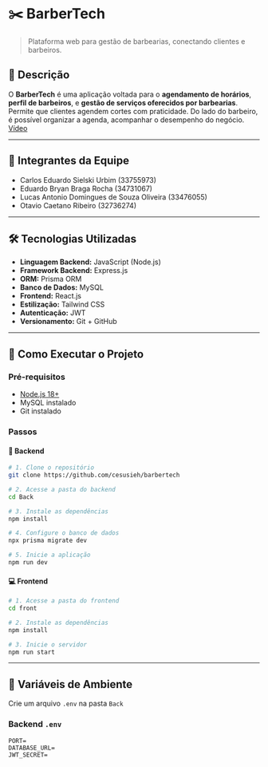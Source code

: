 # ✂️ BarberTech

> Plataforma web para gestão de barbearias, conectando clientes e barbeiros.

## 🧾 Descrição

O **BarberTech** é uma aplicação voltada para o **agendamento de horários**, **perfil de barbeiros**, e **gestão de serviços oferecidos por barbearias**.  
Permite que clientes agendem cortes com praticidade. Do lado do barbeiro, é possível organizar a agenda, acompanhar o desempenho do negócio.
[Vídeo](https://www.youtube.com/watch?v=JNWXfye3Dek&ab_channel=Cesu)

---

## 👥 Integrantes da Equipe

- Carlos Eduardo Sielski Urbim (33755973)
- Eduardo Bryan Braga Rocha (34731067)
- Lucas Antonio Domingues de Souza Oliveira (33476055)
- Otavio Caetano Ribeiro (32736274)

---

## 🛠️ Tecnologias Utilizadas

- **Linguagem Backend:** JavaScript (Node.js)
- **Framework Backend:** Express.js
- **ORM:** Prisma ORM
- **Banco de Dados:** MySQL
- **Frontend:** React.js
- **Estilização:** Tailwind CSS
- **Autenticação:** JWT
- **Versionamento:** Git + GitHub

---

## 🚀 Como Executar o Projeto

### Pré-requisitos

- [Node.js 18+](https://nodejs.org)
- MySQL instalado
- Git instalado

### Passos

#### 🔧 Backend

```bash
# 1. Clone o repositório
git clone https://github.com/cesusieh/barbertech

# 2. Acesse a pasta do backend
cd Back

# 3. Instale as dependências
npm install

# 4. Configure o banco de dados
npx prisma migrate dev

# 5. Inicie a aplicação
npm run dev
```

#### 💻 Frontend

```bash
# 1. Acesse a pasta do frontend
cd front

# 2. Instale as dependências
npm install

# 3. Inicie o servidor
npm run start
```

---

## 🔑 Variáveis de Ambiente

Crie um arquivo `.env` na pasta `Back`

### Backend `.env`

```
PORT=
DATABASE_URL=
JWT_SECRET=
```
